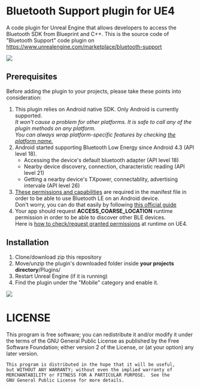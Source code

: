 # Bluetooth Support plugin for UE4
A code plugin for Unreal Engine that allows developers to access the Bluetooth SDK from Blueprint and C++.
This is the source code of "Bluetooth Support" code plugin on https://www.unrealengine.com/marketplace/bluetooth-support

<img src="https://i.imgur.com/F03ARye.png" />


## Prerequisites
Before adding the plugin to your projects, please take these points into consideration:
<ol>
<li>This plugin relies on Android native SDK. Only Android is currently supported.<br/>
    <i>It won't cause a problem for other platforms. It is safe to call any of the plugin methods on any platform.<br />You can always wrap platform-specific features by checking <a href="http://api.unrealengine.com/INT/BlueprintAPI/Game/GetPlatformName/">the platform name.</a></i></li>
<li>Android started supporting Bluetooth Low Energy since Android 4.3 (API level 18).<br />
    <ul>
        <li>Accessing the device's default bluetooth adapter (API level 18)</li>
        <li>Nearby device discovery, connection, characteristic reading (API level 21)</li>
        <li>Getting a nearby device's TXpower, connectablity, advertising intervale (API level 26)</li>
    </ul></li>
<li><a href="https://developer.android.com/guide/topics/connectivity/bluetooth-le#permissions">These permissions and capabilities</a> are required in the manifest file in order to be able to use Bluetooth LE on an Android device.
    <br />Don't worry, you can do that easily by following <u><a href="https://docs.unrealengine.com/en-us/Platforms/Android/AndroidManifestControl">this official guide</a></u></li>
<li>Your app should request <b>ACCESS_COARSE_LOCATION</b> runtime permission in order to be able to discover other BLE devices.<br />Here is <a href="https://api.unrealengine.com/INT/BlueprintAPI/AndroidPermission/index.html">how to check/request granted permissions</a> at runtime on UE4.</li>
</ol>


## Installation
<ol>
<li>Clone/download zip this repository</li>
<li>Move/unzip the plugin's downloaded folder inside <b>your projects directory</b>/Plugins/</li>
<li>Restart Unreal Engine (if it is running)</li>
<li>Find the plugin under the "Mobile" category and enable it.</li>
</ol>



<img src="https://i.imgur.com/XL5pKEv.jpg" />



# LICENSE
This program is free software; you can redistribute it and/or modify
    it under the terms of the GNU General Public License as published by
    the Free Software Foundation; either version 2 of the License, or
    (at your option) any later version.

    This program is distributed in the hope that it will be useful,
    but WITHOUT ANY WARRANTY; without even the implied warranty of
    MERCHANTABILITY or FITNESS FOR A PARTICULAR PURPOSE.  See the
    GNU General Public License for more details.
